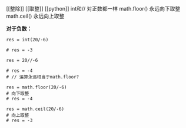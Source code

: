 [[整除]] [[取整]] [[python]]
int和// 对正数都一样
math.floor() 永远向下取整
math.ceil() 永远向上取整

**对于负数：**
```
res = int(20/-6)

# res = -3

res = 20//-6

# res = -4
# // 运算永远相当于math.floor?

res = math.floor(20/-6)
# 向下取整
# res = -4

res = math.ceil(20/-6)
# 向上取整
# res = -3

```